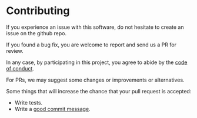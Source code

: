 # Contributing

If you experience an issue with this software, do not hesitate to create an issue on the github repo.

If you found a bug fix, you are welcome to report and send us a PR for review.

In any case, by participating in this project, you agree to abide by the [code of conduct](Code-of-Conduct.md).

For PRs, we may suggest some changes or improvements or alternatives.

Some things that will increase the chance that your pull request is accepted:

* Write tests.
* Write a [good commit message][commit].

[commit]: http://tbaggery.com/2008/04/19/a-note-about-git-commit-messages.html

